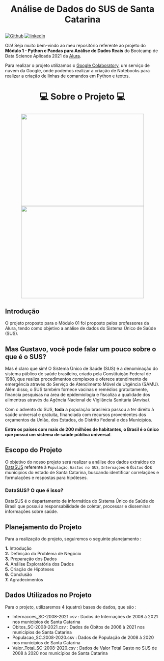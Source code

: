 # <p align = "center"> Análise de Dados do SUS de Santa Catarina
  
  [![Github](https://img.shields.io/badge/gustavolq-100000?style=plastic&logo=github&logoColor=white)](https://github.com/gustavolq)
  [![linkedin](https://img.shields.io/badge/gustavoquadra-0077B5??style=plastic&logo=linkedin&logoColor=white)](https://www.linkedin.com/in/gustavoquadra/)
  
  Olá! Seja muito bem-vindo ao meu repositório referente ao projeto do **Módulo 1 - Python e Pandas para Análise de Dados Reais** do Bootcamp de Data Science Aplicada 2021 da [Alura](https://www.alura.com.br/).
  
  Para realizar o projeto utilizamos o [Google Colaboratory](https://colab.research.google.com/notebooks/intro.ipynb), um serviço de nuvem da Google, onde podemos realizar a criação de Notebooks para realizar a criação de linhas de comandos em Python e textos.

 # <p align="center"> 💻 Sobre o Projeto 💻
 
<p align="center">
  <img src = "https://blog.jaleko.com.br/wp-content/uploads/2018/11/jaleko-sus-810x693.png" width="400" height="300">
  <img src = "https://upload.wikimedia.org/wikipedia/commons/1/10/Bandeira_de_Santa_Catarina.png" width="400" height="300">
</p>

## Introdução
O projeto proposto para o Módulo 01 foi proposto pelos professores da Alura, tendo como objetivo a análise de dados do Sistema Único de Saúde (SUS).

## Mas Gustavo, você pode falar um pouco sobre o que é o SUS?
Mas é claro que sim! O Sistema Único de Saúde (SUS) é a denominação do sistema público de saúde brasileiro, criado pela Constituição Federal de 1988, que realiza procedimentos complexos e oferece atendimento de emergência através do Serviço de Atendimento Móvel de Urgência (SAMU). Além disso, o SUS também fornece vacinas e remédios gratuitamente, financia pesquisas na área de epidemiologia e fiscaliza a qualidade dos alimentras através da Agência Nacional de Vigilância Sanitária (Anvisa).

Com o advento do SUS, **toda** a população brasileira passou a ter direito à saúde universal e gratuita, financiada com recursos provenientes dos orçamentos da União, dos Estados, do Distrito Federal e dos Municípios. 

**Entre os países com mais de 200 milhões de habitantes, o Brasil é o único que possui um sistema de saúde pública universal**.

## Escopo do Projeto

O objetivo do nosso projeto será realizar a análise dos dados extraídos do [DataSUS](http://www2.datasus.gov.br/) referente à ```População```, ```Gastos no SUS```, ```Internações``` e ```Óbitos``` dos munícipios do estado de Santa Catarina, buscando identificar correlações e formulações e respostas para hipóteses.

### DataSUS? O que é isso?

DataSUS é o departamento de informática do Sistema Único de Saúde do Brasil que possui a responsabilidade de coletar, processar e disseminar informações sobre saúde.

## Planejamento do Projeto

Para a realização do projeto, seguiremos o seguinte planejamento :

<b> 1.</b> Introdução </br>
<b> 2.</b> Definição do Problema de Negócio </br>
<b> 3.</b> Preparação dos Dados </br>
<b> 4.</b> Análise Exploratória dos Dados </br>
<b> 5.</b> Criação de Hipóteses </br>
<b> 6.</b> Conclusão </br>
<b> 7.</b> Agradecimentos </br>

## Dados Utilizados no Projeto

Para o projeto, utilizaremos 4 (quatro) bases de dados, que são : 
- Internacoes_SC-2008-2021.csv : Dados de Internações de 2008 à 2021 nos municípios de Santa Catarina
- Obitos_SC-2008-2021.csv : Dados de Óbitos de 2008 à 2021 nos municípios de Santa Catarina
- Populacao_SC.2008-2020.csv : Dados de População de 2008 à 2020 nos municípios de Santa Catarina
- Valor_Total_SC-2008-2020.csv : Dados de Valor Total Gasto no SUS de 2008 à 2020 nos municípios de Santa Catarina
